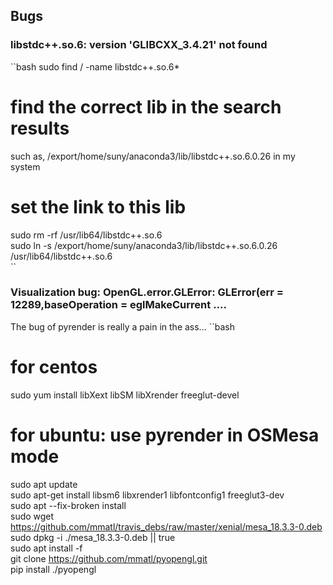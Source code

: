 ## Bugs

### libstdc++.so.6: version 'GLIBCXX_3.4.21' not found  
``bash
sudo find / -name libstdc++.so.6*  
# find the correct lib in the search results
such as, /export/home/suny/anaconda3/lib/libstdc++.so.6.0.26 in my system
# set the link to this lib
sudo rm -rf /usr/lib64/libstdc++.so.6  
sudo ln -s /export/home/suny/anaconda3/lib/libstdc++.so.6.0.26 /usr/lib64/libstdc++.so.6  
``

### Visualization bug: OpenGL.error.GLError: GLError(err = 12289,baseOperation = eglMakeCurrent ....

The bug of pyrender is really a pain in the ass...
``bash
# for centos 
sudo yum install libXext libSM libXrender freeglut-devel  
# for ubuntu: use pyrender in OSMesa mode  
sudo apt update  
sudo apt-get install libsm6 libxrender1 libfontconfig1 freeglut3-dev  
sudo apt --fix-broken install  
sudo wget https://github.com/mmatl/travis_debs/raw/master/xenial/mesa_18.3.3-0.deb  
sudo dpkg -i ./mesa_18.3.3-0.deb || true  
sudo apt install -f  
git clone https://github.com/mmatl/pyopengl.git  
pip install ./pyopengl  
